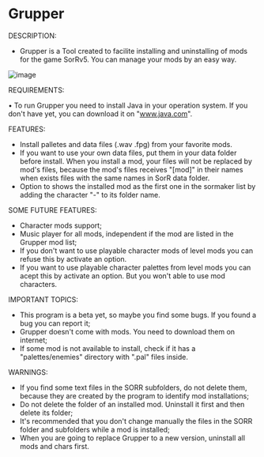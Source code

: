 # Grupper

DESCRIPTION:

* Grupper is a Tool created to facilite installing and uninstalling of mods for the game SorRv5. You can manage your mods by an easy way.

![image](https://user-images.githubusercontent.com/36929636/173195818-204dea51-71d7-48ab-92ee-9dd4ee1677db.png)

REQUIREMENTS:

• To run Grupper you need to install Java in your operation system. If you don't have yet, you can download it on "www.java.com".

FEATURES:

* Install palletes and data files (.wav .fpg) from your favorite mods.
* If you want to use your own data files, put them in your data folder before install. When you install a mod, your files will not be replaced by mod's files, because the mod's files receives "[mod]" in their names when exists files with the same names in SorR data folder.
* Option to shows the installed mod as the first one in the sormaker list by adding the character "-" to its folder name.

SOME FUTURE FEATURES:

* Character mods support;
* Music player for all mods, independent if the mod are listed in the Grupper mod list;
* If you don't want to use playable character mods of level mods you can refuse this by activate an option.
* If you want to use playable character palettes from level mods you can acept this by activate an option. But you won't able to use mod characters.

IMPORTANT TOPICS:

* This program is a beta yet, so maybe you find some bugs. If you found a bug you can report it;
* Grupper doesn't come with mods. You need to download them on internet;
* If some mod is not available to install, check if it has a "palettes/enemies" directory with ".pal" files inside.


WARNINGS:

* If you find some text files in the SORR subfolders, do not delete them, because they are created by the program to identify mod installations;
* Do not delete the folder of an installed mod. Uninstall it first and then delete its folder;
* It's recommended that you don't change manually the files in the SORR folder and subfolders while a mod is installed;
* When you are going to replace Grupper to a new version, uninstall all mods and chars first.
